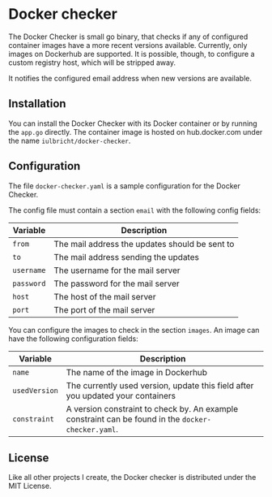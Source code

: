 # Docker checker
The Docker Checker is small go binary, that checks if any of configured container images have a more recent versions available. Currently, only images on Dockerhub are supported. It is possible, though, to configure a custom registry host, which will be stripped away.

It notifies the configured email address when new versions are available.

## Installation
You can install the Docker Checker with its Docker container or by running the `app.go` directly. The container image is hosted on hub.docker.com under the name `iulbricht/docker-checker`.

## Configuration
The file `docker-checker.yaml` is a sample configuration for the Docker Checker.

The config file must contain a section `email` with the following config fields:

Variable   | Description
---------- | ------
`from`     | The mail address the updates should be sent to
`to`       | The mail address sending the updates
`username` | The username for the mail server
`password` | The password for the mail server
`host`     | The host of the mail server
`port`     | The port of the mail server

You can configure the images to check in the section `images`. An image can have the following configuration fields:

Variable      | Description
------------- | ------
`name`        | The name of the image in Dockerhub
`usedVersion` | The currently used version, update this field after you updated your containers
`constraint`  | A version constraint to check by. An example constraint can be found in the `docker-checker.yaml`.

## License
Like all other projects I create, the Docker checker is distributed under the MIT License.